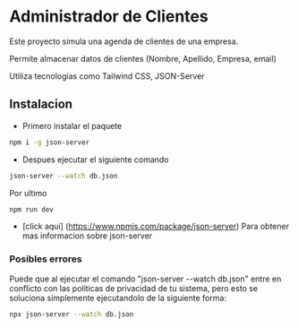 # Administrador de Clientes

Este proyecto simula una agenda de clientes de una empresa. 

Permite almacenar datos de clientes (Nombre, Apellido, Empresa, email)

Utiliza tecnologias como Tailwind CSS, JSON-Server

## Instalacion 

- Primero instalar el paquete 

```sh
npm i -g json-server
```

- Despues ejecutar el siguiente comando

```sh
json-server --watch db.json
```

Por ultimo

```sh
npm run dev
```

- [click aqui] (https://www.npmjs.com/package/json-server) Para obtener mas informacion sobre json-server 

### Posibles errores

Puede que al ejecutar el comando "json-server --watch db.json" entre en conflicto con las politicas de privacidad de tu sistema, pero esto se soluciona simplemente ejecutandolo de la siguiente forma:

```sh
npx json-server --watch db.json
```